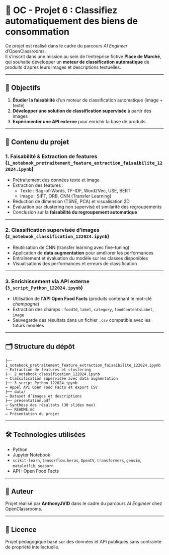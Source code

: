 # 🛒 OC - Projet 6 : Classifiez automatiquement des biens de consommation

Ce projet est réalisé dans le cadre du parcours *AI Engineer* d’OpenClassrooms.  
Il s’inscrit dans une mission au sein de l’entreprise fictive **Place de Marché**, qui souhaite développer un **moteur de classification automatique** de produits d’après leurs images et descriptions textuelles.

---

## 🎯 Objectifs

1. **Étudier la faisabilité** d’un moteur de classification automatique (image + texte)
2. **Développer une solution de classification supervisée** à partir des images
3. **Expérimenter une API externe** pour enrichir la base de produits

---

## 📂 Contenu du projet

### 1. Faisabilité & Extraction de features (`1_notebook_pretraitement_feature_extraction_faisaibilite_122024.ipynb`)

- Prétraitement des données texte et image
- Extraction des features :
  - Texte : Bag-of-Words, TF-IDF, Word2Vec, USE, BERT
  - Image : SIFT, ORB, CNN (Transfer Learning)
- Réduction de dimension (TSNE, PCA) et visualisation 2D
- Évaluation par clustering non supervisé et similarité des regroupements
- Conclusion sur la **faisabilité du regroupement automatique**

---

### 2. Classification supervisée d’images (`2_notebook_classification_122024.ipynb`)

- Réutilisation de CNN (transfer learning avec fine-tuning)
- Application de **data augmentation** pour améliorer les performances
- Entraînement et évaluation du modèle sur les classes disponibles
- Visualisations des performances et erreurs de classification

---

### 3. Enrichissement via API externe (`3_script_Python_122024.ipynb`)

- Utilisation de l’**API Open Food Facts** (produits contenant le mot-clé *champagne*)
- Extraction des champs : `foodId`, `label`, `category`, `foodContentsLabel`, `image`
- Sauvegarde des résultats dans un fichier `.csv` compatible avec les futurs modèles

---

## 🗂️ Structure du dépôt

```
├── 1_notebook_pretraitement_feature_extraction_faisaibilite_122024.ipynb  → Extraction de features et clustering
├── 2_notebook_classification_122024.ipynb                                 → Classification supervisée avec data augmentation
├── 3_script_Python_122024.ipynb                                           → Appel API Open Food Facts et export CSV
├── data/                                                                  → Dataset d’images et descriptions
├── presentation.pdf                                                       → Synthèse des résultats (30 slides max)
└── README.md                                                              → Présentation du projet
```

---

## 🛠️ Technologies utilisées

- Python
- Jupyter Notebook
- `scikit-learn`, `tensorflow.keras`, `OpenCV`, `transformers`, `gensim`, `matplotlib`, `seaborn`
- API : Open Food Facts

---

## 🧠 Auteur

Projet réalisé par **AnthonyJVID** dans le cadre du parcours *AI Engineer* chez OpenClassrooms.

---

## 📄 Licence

Projet pédagogique basé sur des données et API publiques sans contrainte de propriété intellectuelle.
